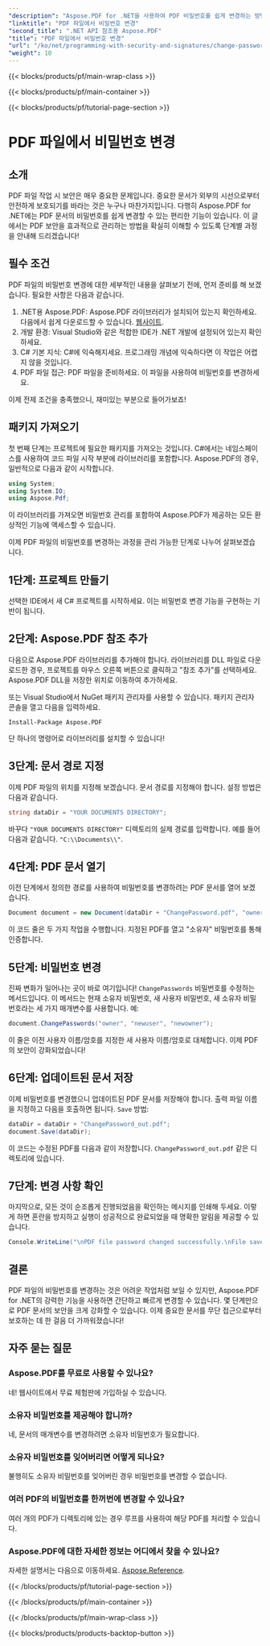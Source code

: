 ```yaml
---
"description": "Aspose.PDF for .NET을 사용하여 PDF 비밀번호를 쉽게 변경하는 방법을 알아보세요. 단계별 가이드를 통해 안전하게 비밀번호를 변경하는 방법을 안내해 드립니다."
"linktitle": "PDF 파일에서 비밀번호 변경"
"second_title": ".NET API 참조용 Aspose.PDF"
"title": "PDF 파일에서 비밀번호 변경"
"url": "/ko/net/programming-with-security-and-signatures/change-password/"
"weight": 10
---
```


{{< blocks/products/pf/main-wrap-class >}}

{{< blocks/products/pf/main-container >}}

{{< blocks/products/pf/tutorial-page-section >}}

# PDF 파일에서 비밀번호 변경

## 소개

PDF 파일 작업 시 보안은 매우 중요한 문제입니다. 중요한 문서가 외부의 시선으로부터 안전하게 보호되기를 바라는 것은 누구나 마찬가지입니다. 다행히 Aspose.PDF for .NET에는 PDF 문서의 비밀번호를 쉽게 변경할 수 있는 편리한 기능이 있습니다. 이 글에서는 PDF 보안을 효과적으로 관리하는 방법을 확실히 이해할 수 있도록 단계별 과정을 안내해 드리겠습니다!

## 필수 조건

PDF 파일의 비밀번호 변경에 대한 세부적인 내용을 살펴보기 전에, 먼저 준비를 해 보겠습니다. 필요한 사항은 다음과 같습니다.

1. .NET용 Aspose.PDF: Aspose.PDF 라이브러리가 설치되어 있는지 확인하세요. 다음에서 쉽게 다운로드할 수 있습니다. [웹사이트](https://releases.aspose.com/pdf/net/).
2. 개발 환경: Visual Studio와 같은 적합한 IDE가 .NET 개발에 설정되어 있는지 확인하세요.
3. C# 기본 지식: C#에 익숙해지세요. 프로그래밍 개념에 익숙하다면 이 작업은 어렵지 않을 것입니다.
4. PDF 파일 접근: PDF 파일을 준비하세요. 이 파일을 사용하여 비밀번호를 변경하세요.

이제 전제 조건을 충족했으니, 재미있는 부분으로 들어가보죠!

## 패키지 가져오기

첫 번째 단계는 프로젝트에 필요한 패키지를 가져오는 것입니다. C#에서는 네임스페이스를 사용하여 코드 파일 시작 부분에 라이브러리를 포함합니다. Aspose.PDF의 경우, 일반적으로 다음과 같이 시작합니다.

```csharp
using System;
using System.IO;
using Aspose.Pdf;
```

이 라이브러리를 가져오면 비밀번호 관리를 포함하여 Aspose.PDF가 제공하는 모든 환상적인 기능에 액세스할 수 있습니다. 

이제 PDF 파일의 비밀번호를 변경하는 과정을 관리 가능한 단계로 나누어 살펴보겠습니다. 

## 1단계: 프로젝트 만들기

선택한 IDE에서 새 C# 프로젝트를 시작하세요. 이는 비밀번호 변경 기능을 구현하는 기반이 됩니다.

## 2단계: Aspose.PDF 참조 추가

다음으로 Aspose.PDF 라이브러리를 추가해야 합니다. 라이브러리를 DLL 파일로 다운로드한 경우, 프로젝트를 마우스 오른쪽 버튼으로 클릭하고 "참조 추가"를 선택하세요. Aspose.PDF DLL을 저장한 위치로 이동하여 추가하세요.

또는 Visual Studio에서 NuGet 패키지 관리자를 사용할 수 있습니다. 패키지 관리자 콘솔을 열고 다음을 입력하세요.

```
Install-Package Aspose.PDF
```

단 하나의 명령어로 라이브러리를 설치할 수 있습니다!

## 3단계: 문서 경로 지정

이제 PDF 파일의 위치를 지정해 보겠습니다. 문서 경로를 지정해야 합니다. 설정 방법은 다음과 같습니다.

```csharp
string dataDir = "YOUR DOCUMENTS DIRECTORY";
```

바꾸다 `"YOUR DOCUMENTS DIRECTORY"` 디렉토리의 실제 경로를 입력합니다. 예를 들어 다음과 같습니다. `"C:\\Documents\\"`.

## 4단계: PDF 문서 열기

이전 단계에서 정의한 경로를 사용하여 비밀번호를 변경하려는 PDF 문서를 열어 보겠습니다.

```csharp
Document document = new Document(dataDir + "ChangePassword.pdf", "owner");
```

이 코드 줄은 두 가지 작업을 수행합니다. 지정된 PDF를 열고 "소유자" 비밀번호를 통해 인증합니다.

## 5단계: 비밀번호 변경

진짜 변화가 일어나는 곳이 바로 여기입니다! `ChangePasswords` 비밀번호를 수정하는 메서드입니다. 이 메서드는 현재 소유자 비밀번호, 새 사용자 비밀번호, 새 소유자 비밀번호라는 세 가지 매개변수를 사용합니다. 예:

```csharp
document.ChangePasswords("owner", "newuser", "newowner");
```

이 줄은 이전 사용자 이름/암호를 지정한 새 사용자 이름/암호로 대체합니다. 이제 PDF의 보안이 강화되었습니다!

## 6단계: 업데이트된 문서 저장

이제 비밀번호를 변경했으니 업데이트된 PDF 문서를 저장해야 합니다. 출력 파일 이름을 지정하고 다음을 호출하면 됩니다. `Save` 방법:

```csharp
dataDir = dataDir + "ChangePassword_out.pdf";
document.Save(dataDir);
```

이 코드는 수정된 PDF를 다음과 같이 저장합니다. `ChangePassword_out.pdf` 같은 디렉토리에 있습니다.

## 7단계: 변경 사항 확인

마지막으로, 모든 것이 순조롭게 진행되었음을 확인하는 메시지를 인쇄해 두세요. 이렇게 하면 혼란을 방지하고 실행이 성공적으로 완료되었을 때 명확한 알림을 제공할 수 있습니다.

```csharp
Console.WriteLine("\nPDF file password changed successfully.\nFile saved at " + dataDir);
```

## 결론

PDF 파일의 비밀번호를 변경하는 것은 어려운 작업처럼 보일 수 있지만, Aspose.PDF for .NET의 강력한 기능을 사용하면 간단하고 빠르게 변경할 수 있습니다. 몇 단계만으로 PDF 문서의 보안을 크게 강화할 수 있습니다. 이제 중요한 문서를 무단 접근으로부터 보호하는 데 한 걸음 더 가까워졌습니다!

## 자주 묻는 질문

### Aspose.PDF를 무료로 사용할 수 있나요?
네! 웹사이트에서 무료 체험판에 가입하실 수 있습니다.

### 소유자 비밀번호를 제공해야 합니까?
네, 문서의 매개변수를 변경하려면 소유자 비밀번호가 필요합니다.

### 소유자 비밀번호를 잊어버리면 어떻게 되나요?
불행히도 소유자 비밀번호를 잊어버린 경우 비밀번호를 변경할 수 없습니다.

### 여러 PDF의 비밀번호를 한꺼번에 변경할 수 있나요?
여러 개의 PDF가 디렉토리에 있는 경우 루프를 사용하여 해당 PDF를 처리할 수 있습니다.

### Aspose.PDF에 대한 자세한 정보는 어디에서 찾을 수 있나요?
자세한 설명서는 다음으로 이동하세요. [Aspose.Reference](https://reference.aspose.com/pdf/net/).

{{< /blocks/products/pf/tutorial-page-section >}}

{{< /blocks/products/pf/main-container >}}

{{< /blocks/products/pf/main-wrap-class >}}

{{< blocks/products/products-backtop-button >}}